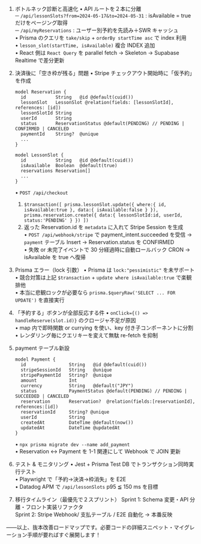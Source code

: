 
1. ボトルネック診断と高速化
   • API ルートを２本に分離  
     ─ `/api/lessonSlots?from=2024-05-17&to=2024-05-31` : isAvailable = true だけをページング取得  
     ─ `/api/myReservations` : ユーザー別予約を先読み＋SWR キャッシュ  
   • Prisma のクエリを `take/skip` + `orderBy startTime asc` で index 利用  
   • `lesson_slot(startTime, isAvailable)` 複合 INDEX 追加  
   • React 側は `React Query` を parallel fetch → Skeleton → Supabase Realtime で差分更新  

2. 決済後に「空き枠が残る」問題
   • Stripe チェックアウト開始時に「仮予約」を作成  
     ```prisma
     model Reservation {
       id           String   @id @default(cuid())
       lessonSlot   LessonSlot @relation(fields: [lessonSlotId], references: [id])
       lessonSlotId String
       userId       String
       status       ReservationStatus @default(PENDING) // PENDING | CONFIRMED | CANCELED
       paymentId    String?  @unique
       ...
     }

     model LessonSlot {
       id           String   @id @default(cuid())
       isAvailable  Boolean  @default(true)
       reservations Reservation[]
       ...
     }
     ```
   • `POST /api/checkout`  
     1) `$transaction([
          prisma.lessonSlot.update({ where:{ id, isAvailable:true },
            data:{ isAvailable:false } }),
          prisma.reservation.create({ data:{ lessonSlotId:id, userId, status:'PENDING' } })
        ])`  
     2) 返った Reservation.id を `metadata` に入れて Stripe Session を生成  
   • `POST /api/webhook/stripe` で payment_intent.succeeded を受信 → `payment` テーブル Insert → Reservation.status を CONFIRMED  
   • 失敗 or 未完了イベントで 30 分経過時に自動ロールバック CRON → isAvailable を true へ復帰  

3. Prisma エラー（lock 引数）
   • Prisma は `lock:"pessimistic"` を未サポート  
   • 競合対策は上記 `$transaction` + `update where isAvailable:true` で楽観排他  
   • 本当に悲観ロックが必要なら `prisma.$queryRaw('SELECT ... FOR UPDATE')` を直接実行  

4. 「予約する」ボタンが全部反応する件
   • `onClick={() => handleReserve(slot.id)}` のクロージャ不足が原因  
   • map 内で即時関数 or currying を使い、key 付き子コンポーネントに分割  
   • レンダリング毎にクエリキーを変えて無駄 re-fetch を抑制  

5. payment テーブル新設
   ```prisma
   model Payment {
     id                String   @id @default(cuid())
     stripeSessionId   String   @unique
     stripePaymentId   String?  @unique
     amount            Int
     currency          String   @default("JPY")
     status            PaymentStatus @default(PENDING) // PENDING | SUCCEEDED | CANCELED
     reservation       Reservation?  @relation(fields:[reservationId], references:[id])
     reservationId     String? @unique
     userId            String
     createdAt         DateTime @default(now())
     updatedAt         DateTime @updatedAt
   }
   ```
   • `npx prisma migrate dev --name add_payment`  
   • Reservation ↔ Payment を 1-1 関連にして Webhook で JOIN 更新  

6. テスト & モニタリング
   • Jest + Prisma Test DB でトランザクション同時実行テスト  
   • Playwright で「予約→決済→枠消失」を E2E  
   • Datadog APM で `/api/lessonSlots` p95 ≦ 150 ms を目標  

7. 移行タイムライン（最優先で２スプリント）
   Sprint 1: Schema 変更・API 分離・フロント実装リファクタ  
   Sprint 2: Stripe Webhook/ 支払テーブル / E2E 自動化 → 本番反映  

――以上、抜本改善ロードマップです。必要コードの詳細スニペット・マイグレーション手順が要ればすぐ展開します！
